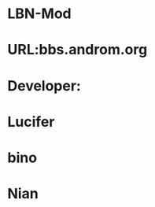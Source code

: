 LBN-Mod
========================

URL:bbs.androm.org
==============================

Developer:
====================================
Lucifer
====================================
bino
====================================
Nian
====================================